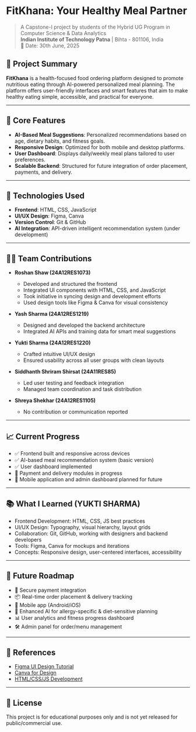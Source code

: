 # FitKhana: Your Healthy Meal Partner

> A Capstone-I project by students of the Hybrid UG Program in Computer Science & Data Analytics  
> **Indian Institute of Technology Patna** | Bihta - 801106, India  
> 📅 Date: 30th June, 2025

## 📌 Project Summary

**FitKhana** is a health-focused food ordering platform designed to promote nutritious eating through AI-powered personalized meal planning. The platform offers user-friendly interfaces and smart features that aim to make healthy eating simple, accessible, and practical for everyone.

---

## 🧠 Core Features

- **AI-Based Meal Suggestions**: Personalized recommendations based on age, dietary habits, and fitness goals.
- **Responsive Design**: Optimized for both mobile and desktop platforms.
- **User Dashboard**: Displays daily/weekly meal plans tailored to user preferences.
- **Scalable Backend**: Structured for future integration of order placement, payments, and delivery.

---

## 🔧 Technologies Used

- **Frontend**: HTML, CSS, JavaScript
- **UI/UX Design**: Figma, Canva
- **Version Control**: Git & GitHub
- **AI Integration**: API-driven intelligent recommendation system (under development)

---

## 👨‍💻 Team Contributions

- **Roshan Shaw (24A12RES1073)**  
  - Developed and structured the frontend
  - Integrated UI components with HTML, CSS, and JavaScript
  - Took initiative in syncing design and development efforts
  - Used design tools like Figma & Canva for visual consistency

- **Yash Sharma (24A12RES1219)**  
  - Designed and developed the backend architecture
  - Integrated AI APIs and training data for smart meal suggestions

- **Yukti Sharma (24A12RES1220)**  
  - Crafted intuitive UI/UX design
  - Ensured usability across all user groups with clean layouts

- **Siddhanth Shriram Shirsat (24A11RES85)**  
  - Led user testing and feedback integration
  - Managed team coordination and task distribution

- **Shreya Shekhar (24A12RES1105)**  
  - No contribution or communication reported

---

## 📈 Current Progress

- ✅ Frontend built and responsive across devices
- ✅ AI-based meal recommendation system (basic version)
- ✅ User dashboard implemented
- 🚧 Payment and delivery modules in progress
- 🚧 Mobile application and admin dashboard planned for future

---

## 📚 What I Learned (YUKTI SHARMA)

- Frontend Development: HTML, CSS, JS best practices
- UI/UX Design: Typography, visual hierarchy, layout grids
- Collaboration: Git, GitHub, working with designers and backend developers
- Tools: Figma, Canva for mockups and iterations
- Concepts: Responsive design, user-centered interfaces, accessibility

---

## 🔮 Future Roadmap

- 🔐 Secure payment integration
- 📦 Real-time order placement & delivery tracking
- 📱 Mobile app (Android/iOS)
- 🧠 Enhanced AI for allergy-specific & diet-sensitive planning
- 📊 User analytics and fitness progress dashboard
- 🛠️ Admin panel for order/menu management

---

## 📎 References

- [Figma UI Design Tutorial](https://youtu.be/jwCmIBJ8Jtc?si=Ipp0qtUso_kca4YG)
- [Canva for Design](https://youtu.be/rXLvN1FEkOE)
- [HTML/CSS/JS Development](https://youtu.be/jgfq8OybWZQ?si=ed1FsEoEbrRz9B_Z)

---

## 📄 License

This project is for educational purposes only and is not yet released for public/commercial use.
